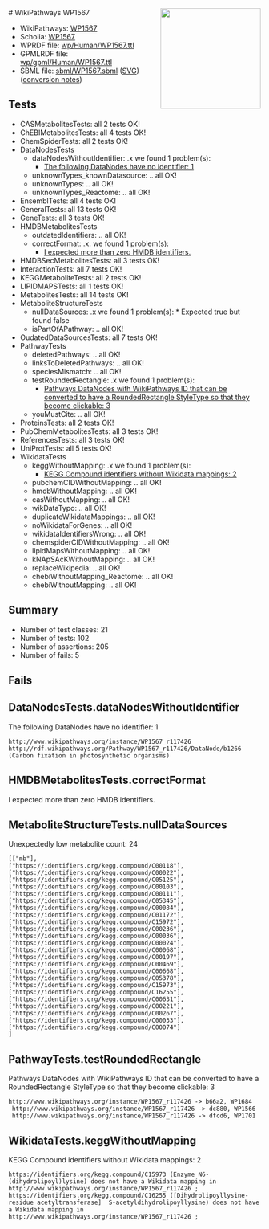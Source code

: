 <img style="float: right; width: 200px" src="../logo.png" />
# WikiPathways WP1567

* WikiPathways: [WP1567](https://identifiers.org/wikipathways:WP1567)
* Scholia: [WP1567](https://scholia.toolforge.org/wikipathways/WP1567)
* WPRDF file: [wp/Human/WP1567.ttl](../wp/Human/WP1567.ttl)
* GPMLRDF file: [wp/gpml/Human/WP1567.ttl](../wp/gpml/Human/WP1567.ttl)
* SBML file: [sbml/WP1567.sbml](../sbml/WP1567.sbml) ([SVG](../sbml/WP1567.svg)) ([conversion notes](../sbml/WP1567.txt))

## Tests
* CASMetabolitesTests: all 2 tests OK!
* ChEBIMetabolitesTests: all 4 tests OK!
* ChemSpiderTests: all 2 tests OK!
* DataNodesTests
    * dataNodesWithoutIdentifier: .x we found 1 problem(s):
        * [The following DataNodes have no identifier: 1](#d2d32fa0)
    * unknownTypes_knownDatasource: .. all OK!
    * unknownTypes: .. all OK!
    * unknownTypes_Reactome: .. all OK!
* EnsemblTests: all 4 tests OK!
* GeneralTests: all 13 tests OK!
* GeneTests: all 3 tests OK!
* HMDBMetabolitesTests
    * outdatedIdentifiers: .. all OK!
    * correctFormat: .x. we found 1 problem(s):
        * [I expected more than zero HMDB identifiers.](#ad154c1e)
* HMDBSecMetabolitesTests: all 3 tests OK!
* InteractionTests: all 7 tests OK!
* KEGGMetaboliteTests: all 2 tests OK!
* LIPIDMAPSTests: all 1 tests OK!
* MetabolitesTests: all 14 tests OK!
* MetaboliteStructureTests
    * nullDataSources: .x we found 1 problem(s):
            * Expected true but found false
    * isPartOfAPathway: .. all OK!
* OudatedDataSourcesTests: all 7 tests OK!
* PathwayTests
    * deletedPathways: .. all OK!
    * linksToDeletedPathways: .. all OK!
    * speciesMismatch: .. all OK!
    * testRoundedRectangle: .x we found 1 problem(s):
        * [Pathways DataNodes with WikiPathways ID that can be converted to have a RoundedRectangle StyleType so that they become clickable: 3](#9fbad3cd)
    * youMustCite: .. all OK!
* ProteinsTests: all 2 tests OK!
* PubChemMetabolitesTests: all 3 tests OK!
* ReferencesTests: all 3 tests OK!
* UniProtTests: all 5 tests OK!
* WikidataTests
    * keggWithoutMapping: .x we found 1 problem(s):
        * [KEGG Compound identifiers without Wikidata mappings: 2](#76796b45)
    * pubchemCIDWithoutMapping: .. all OK!
    * hmdbWithoutMapping: .. all OK!
    * casWithoutMapping: .. all OK!
    * wikDataTypo: .. all OK!
    * duplicateWikidataMappings: .. all OK!
    * noWikidataForGenes: .. all OK!
    * wikidataIdentifiersWrong: .. all OK!
    * chemspiderCIDWithoutMapping: .. all OK!
    * lipidMapsWithoutMapping: .. all OK!
    * kNApSAcKWithoutMapping: .. all OK!
    * replaceWikipedia: .. all OK!
    * chebiWithoutMapping_Reactome: .. all OK!
    * chebiWithoutMapping: .. all OK!


## Summary

* Number of test classes: 21
* Number of tests: 102
* Number of assertions: 205
* Number of fails: 5

## Fails

<a name="d2d32fa0" />

## DataNodesTests.dataNodesWithoutIdentifier

The following DataNodes have no identifier: 1
```
http://www.wikipathways.org/instance/WP1567_r117426 http://rdf.wikipathways.org/Pathway/WP1567_r117426/DataNode/b1266 (Carbon fixation in photosynthetic organisms)
```

<a name="ad154c1e" />

## HMDBMetabolitesTests.correctFormat

I expected more than zero HMDB identifiers.
<a name="919041ac" />

## MetaboliteStructureTests.nullDataSources

Unexpectedly low metabolite count: 24
```
[["mb"],
["https://identifiers.org/kegg.compound/C00118"],
["https://identifiers.org/kegg.compound/C00022"],
["https://identifiers.org/kegg.compound/C05125"],
["https://identifiers.org/kegg.compound/C00103"],
["https://identifiers.org/kegg.compound/C00111"],
["https://identifiers.org/kegg.compound/C05345"],
["https://identifiers.org/kegg.compound/C00084"],
["https://identifiers.org/kegg.compound/C01172"],
["https://identifiers.org/kegg.compound/C15972"],
["https://identifiers.org/kegg.compound/C00236"],
["https://identifiers.org/kegg.compound/C00036"],
["https://identifiers.org/kegg.compound/C00024"],
["https://identifiers.org/kegg.compound/C00068"],
["https://identifiers.org/kegg.compound/C00197"],
["https://identifiers.org/kegg.compound/C00469"],
["https://identifiers.org/kegg.compound/C00668"],
["https://identifiers.org/kegg.compound/C05378"],
["https://identifiers.org/kegg.compound/C15973"],
["https://identifiers.org/kegg.compound/C16255"],
["https://identifiers.org/kegg.compound/C00631"],
["https://identifiers.org/kegg.compound/C00221"],
["https://identifiers.org/kegg.compound/C00267"],
["https://identifiers.org/kegg.compound/C00033"],
["https://identifiers.org/kegg.compound/C00074"]
]
```

<a name="9fbad3cd" />

## PathwayTests.testRoundedRectangle

Pathways DataNodes with WikiPathways ID that can be converted to have a RoundedRectangle StyleType so that they become clickable: 3
```
http://www.wikipathways.org/instance/WP1567_r117426 -> b66a2, WP1684
 http://www.wikipathways.org/instance/WP1567_r117426 -> dc880, WP1566
 http://www.wikipathways.org/instance/WP1567_r117426 -> dfcd6, WP1701
 ```

<a name="76796b45" />

## WikidataTests.keggWithoutMapping

KEGG Compound identifiers without Wikidata mappings: 2
```
https://identifiers.org/kegg.compound/C15973 (Enzyme N6-(dihydrolipoyl)lysine) does not have a Wikidata mapping in http://www.wikipathways.org/instance/WP1567_r117426 ; 
https://identifiers.org/kegg.compound/C16255 ([Dihydrolipoyllysine- residue acetyltransferase]  S-acetyldihydrolipoyllysine) does not have a Wikidata mapping in http://www.wikipathways.org/instance/WP1567_r117426 ; 
```

